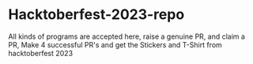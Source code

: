 # Hacktoberfest-2023-repo
All kinds of programs are accepted here, raise a genuine PR, and claim a PR, Make 4 successful PR's and get the Stickers and T-Shirt from hacktoberfest 2023
